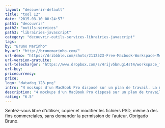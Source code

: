 ```yaml
---
layout: "decouvrir-default"
title: "tool 12"
date: "2015-08-10 00:24:57"
path1: "decouvrir"
path2: "outils-services"
path3: "librairies-javascript"
category: "decouvrir-outils-services-librairies-javascript"
tags:
by: "Bruno Marinho"
by-url: "http://brunomarinho.com/"
url-demo: "https://dribbble.com/shots/2112523-Free-Macbook-Workspace-Mockup"
url-version-gratuite:
url-telecharger: "https://www.dropbox.com/s/4rijv5bnugi4st4/workspace_freebie_pack_01.zip?dl=0"
url-buy:
pricecurrency:
price:
logo: "datadog_128.png"
intro: "4 mockups d'un MacBook Pro disposé sur un plan de travail. La mise en scène est parfaite pour apporter de la surprise & briser la monotonie d'une présentation client."
description: "4 mockups d'un MacBook Pro disposé sur un plan de travail. Parfait pour briser la monotonie d'une présentation client."
rating: "6.5"
---
```


Sentez-vous libre d'utiliser, copier et modifier les fichiers PSD, même à des fins commerciales, sans demander la permission de l'auteur. Obrigado Bruno.
